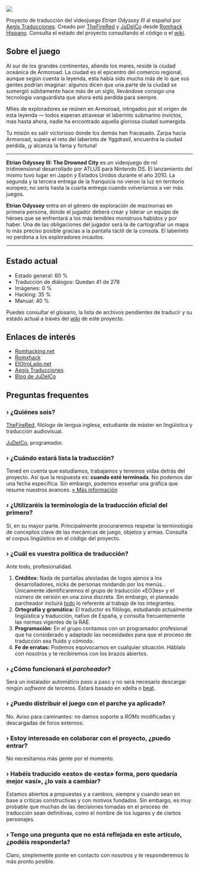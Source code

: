 ![](http://i.imgur.com/fn4VKhb.png)

Proyecto de traducción del videojuego *Etrian Odyssey III* al español por [Aegis Traducciones](http://aegis.romhackhispano.org). Creado por [TheFireRed](https://github.com/TheFireRed) y [JuDelCo](https://github.com/JuDelCo) desde [Romhack Hispano](http://www.romhackhispano.org). Consulta el estado del proyecto consultando el código o el [wiki](https://github.com/AegisTrad/EO3es/wiki).

## Sobre el juego

Al sur de los grandes continentes, allende los mares, reside la ciudad oceánica de Armoroad. La ciudad es el epicentro del comercio regional, aunque según cuenta la leyenda, esta había sido mucho más de lo que sus gentes podrían imaginar: algunos dicen que una parte de la ciudad se sumergió súbitamente hace más de un siglo, llevándose consigo una tecnología vanguardista que ahora está perdida para siempre.

Miles de exploradores se reúnen en Armoroad, intrigados por el origen de esta leyenda — todos esperan atravesar el laberinto submarino invictos, mas hasta ahora, nadie ha encontrado aquella gloriosa ciudad sumergida.

Tu misión es salir victorioso donde los demás han fracasado. Zarpa hacia Armoroad, supera el reto del laberinto de Yggdrasil, encuentra la ciudad perdida, ¡y alcanza la fama y fortuna!

-----

**Etrian Odyssey III: The Drowned City** es un videojuego de rol tridimensional desarrollado por ATLUS para Nintendo DS. El lanzamiento del mismo tuvo lugar en Japón y Estados Unidos durante el año 2010. La segunda y la tercera entrega de la franquicia no vieron la luz en territorio europeo; no sería hasta la cuarta entrega cuando volveríamos a ver más juegos.

**Etrian Odyssey** entra en el género de exploración de mazmorras en primera persona, donde el jugador deberá crear y liderar un equipo de héroes que se enfrentará a los más temibles monstruos habidos y por haber. Una de las obligaciones del jugador será la de cartografiar un mapa lo más preciso posible gracias a la pantalla táctil de la consola. El laberinto no perdona a los exploradores incautos.

-----

## Estado actual

- Estado general: 60 %
- Traducción de diálogos: Quedan 41 de 278
- Imágenes: 0 %
- Hacking: 35 %
- Manual: 40 %

Puedes consultar el glosario, la lista de archivos pendientes de traducir y su estado actual a través del [wiki](https://github.com/AegisTrad/EO3es/wiki) de este proyecto.

## Enlaces de interés

- [Romhacking.net](http://www.romhacking.net/forum/)
- [Romxhack](http://romxhack.esforos.com/etrian-odyssey-iii-t311)
- [ElOtroLado.net](http://www.elotrolado.net/hilo_traduccion-etrian-odyssey-iii-50_1841176)
- [Aegis Traducciones](http://romxhack.esforos.com/portal.php)
- [Blog de JuDelCo](http://judelco.wordpress.com/)

## Preguntas frequentes

### › ¿Quiénes sois?

[TheFireRed](https://twitter.com/TheFireRed), filólogo de lengua inglesa, estudiante de máster en lingüística y traducción audiovisual. 

[JuDelCo](https://twitter.com/JuDelCo), programador.


### › ¿Cuándo estará lista la traducción?

Tened en cuenta que estudiamos, trabajamos y tenemos vidas detrás del proyecto. Así que la respuesta es: <strong>cuando esté terminada</strong>. No podemos dar una fecha específica. Sin embargo, podemos enseñar una gráfica que resume nuestros avances.
<a title="Estado actual" href="http://eo3es.wordpress.com/faq/estado-actual/">» Más información</a>

### › ¿Utilizaréis la terminología de la traducción oficial del primero?

Sí, en su mayor parte. Principalmente procuraremos respetar la terminología de conceptos clave de las mecánicas de juego, objetos y armas. Consulta el corpus lingüístico en el código del proyecto.

### › ¿Cuál es vuestra política de traducción?

Ante todo, profesionalidad.

<ol>
	<li><strong>Créditos:</strong> Nada de pantallas atestadas de logos ajenos a los desarrolladores, nicks de personas rondando por los menús... Únicamente identificaremos el grupo de traducción «EO3es» y el número de versión en una zona discreta. Sin embargo, el planeado parcheador incluirá <span style="text-decoration:underline;">todo</span> lo referente al trabajo de los integrantes.</li>
	<li><strong>Ortografía y gramática:</strong> El traductor es filólogo, estudiando actualmente lingüística y traducción, nativo de España, y consulta frecuentemente las normas vigentes de la RAE.</li>
	<li><strong>Programación:</strong> En el grupo contamos con un programador profesional que ha considerado y adaptado las necesidades para que el proceso de traducción sea fluido y cómodo.</li>
	<li><strong>Fe de erratas:</strong> Podemos equivocarnos en cualquier situación. Háblalo con nosotros y te recibiremos con los brazos abiertos.</li>
</ol>

### › ¿Cómo funcionará el <em>parcheador</em>?

Será un instalador automático paso a paso y no será necesario descargar ningún <em>software</em> de terceros. Estará basado en xdelta o <a href="http://byuu.org/programming/beat/" target="_blank">beat</a>.

### › ¿Puedo distribuir el juego con el parche ya aplicado?

No. Aviso para caminantes: no damos soporte a <em>ROMs</em> modificadas y descargadas de foros externos.

### › Estoy interesado en colaborar con el proyecto, ¿puedo entrar?

No necesitamos más gente por el momento.

### › Habéis traducido «esto» de «esta» forma, pero quedaría mejor «así», ¿lo vais a cambiar?

Estamos abiertos a propuestas y a cambios, siempre y cuando sean en base a críticas constructivas y con motivos fundados. Sin embargo, es muy probable que muchas de las decisiones tomadas en el proceso de traducción sean definitivas, como el nombre de los lugares y de ciertos personajes.

### › Tengo una pregunta que no está reflejada en este artículo, ¿podéis responderla?

Claro, simplemente ponte en contacto con nosotros y te responderemos lo más pronto posible.
